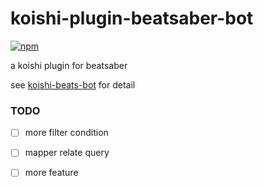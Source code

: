 # koishi-plugin-beatsaber-bot

[![npm](https://img.shields.io/npm/v/koishi-plugin-beatsaber-bot?style=flat-square)](https://www.npmjs.com/package/koishi-plugin-beatsaber-bot)


a koishi plugin for beatsaber

see [koishi-beats-bot](https://koishi-beats-bot.vercel.app) for detail

### TODO

- [ ] more filter condition
- [ ] mapper relate query
- [ ] more feature


